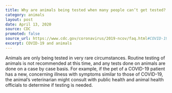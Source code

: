```yaml
---
title: Why are animals being tested when many people can’t get tested?
category: animals
layout: post
date: April 13, 2020
source: CDC
promoted: false
source_url: https://www.cdc.gov/coronavirus/2019-ncov/faq.html#COVID-19-and-Animals
excerpt: COVID-19 and animals
---
```


Animals are only being tested in very rare circumstances. Routine testing of animals is not recommended at this time, and any tests done on animals are done on a case by case basis. For example, if the pet of a COVID-19 patient has a new, concerning illness with symptoms similar to those of COVID-19, the animal’s veterinarian might consult with public health and animal health officials to determine if testing is needed.